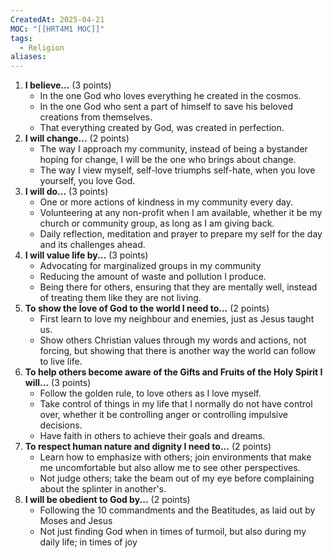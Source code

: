 ```yaml
---
CreatedAt: 2025-04-21
MOC: "[[HRT4M1 MOC]]"
tags:
  - Religion
aliases:
---
```

1. **I believe...** (3 points)
    - In the one God who loves everything he created in the cosmos.
    - In the one God who sent a part of himself to save his beloved creations from themselves.
    - That everything created by God, was created in perfection. 
2. **I will change...** (2 points)
    - The way I approach my community, instead of being a bystander hoping for change, I will be the one who brings about change.
    - The way I view myself, self-love triumphs self-hate, when you love yourself, you love God.
3. **I will do...** (3 points)
    - One or more actions of kindness in my community every day.
    - Volunteering at any non-profit when I am available, whether it be my church or community group, as long as I am giving back.
    - Daily reflection, meditation and prayer to prepare my self for the day and its challenges ahead.
4. **I will value life by...** (3 points)
    - Advocating for marginalized groups in my community
    - Reducing the amount of waste and pollution I produce. 
    - Being there for others, ensuring that they are mentally well, instead of treating them like they are not living.
5. **To show the love of God to the world I need to...** (2 points)
    - First learn to love my neighbour and enemies, just as Jesus taught us.
    - Show others Christian values through my words and actions, not forcing, but showing that there is another way the world can follow to live life.
6. **To help others become aware of the Gifts and Fruits of the Holy Spirit I will...** (3 points)
    - Follow the golden rule, to love others as I love myself.
    - Take control of things in my life that I normally do not have control over, whether it be controlling anger or controlling impulsive decisions. 
    - Have faith in others to achieve their goals and dreams.
7. **To respect human nature and dignity I need to...** (2 points)
    - Learn how to emphasize with others; join environments that make me uncomfortable but also allow me to see other perspectives.
    - Not judge others; take the beam out of my eye before complaining about the splinter in another's.
8. **I will be obedient to God by...** (2 points)
    - Following the 10 commandments and the Beatitudes, as laid out by Moses and Jesus
    - Not just finding God when in times of turmoil, but also during my daily life; in times of joy
